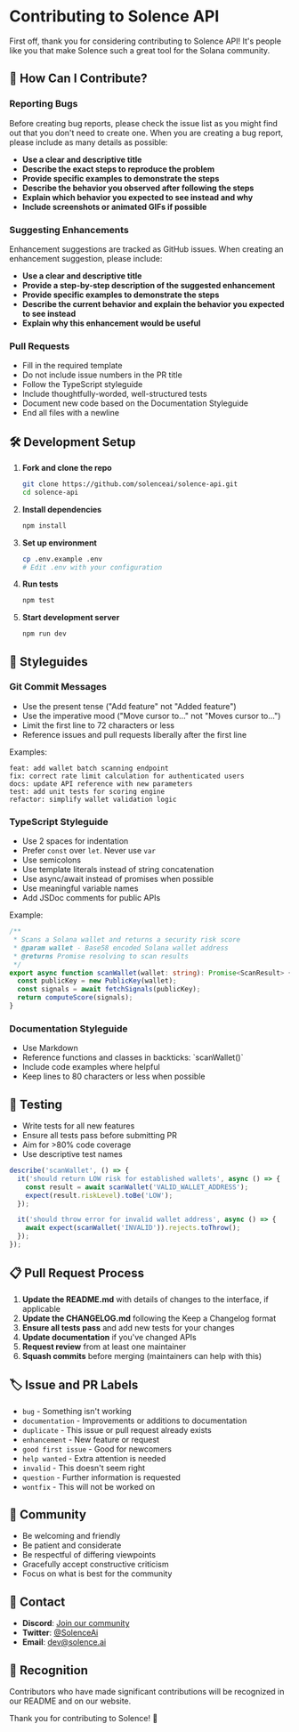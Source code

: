 # Contributing to Solence API

First off, thank you for considering contributing to Solence API! It's people like you that make Solence such a great tool for the Solana community.

## 🌟 How Can I Contribute?

### Reporting Bugs

Before creating bug reports, please check the issue list as you might find out that you don't need to create one. When you are creating a bug report, please include as many details as possible:

* **Use a clear and descriptive title**
* **Describe the exact steps to reproduce the problem**
* **Provide specific examples to demonstrate the steps**
* **Describe the behavior you observed after following the steps**
* **Explain which behavior you expected to see instead and why**
* **Include screenshots or animated GIFs if possible**

### Suggesting Enhancements

Enhancement suggestions are tracked as GitHub issues. When creating an enhancement suggestion, please include:

* **Use a clear and descriptive title**
* **Provide a step-by-step description of the suggested enhancement**
* **Provide specific examples to demonstrate the steps**
* **Describe the current behavior and explain the behavior you expected to see instead**
* **Explain why this enhancement would be useful**

### Pull Requests

* Fill in the required template
* Do not include issue numbers in the PR title
* Follow the TypeScript styleguide
* Include thoughtfully-worded, well-structured tests
* Document new code based on the Documentation Styleguide
* End all files with a newline

## 🛠️ Development Setup

1. **Fork and clone the repo**
   ```bash
   git clone https://github.com/solenceai/solence-api.git
   cd solence-api
   ```

2. **Install dependencies**
   ```bash
   npm install
   ```

3. **Set up environment**
   ```bash
   cp .env.example .env
   # Edit .env with your configuration
   ```

4. **Run tests**
   ```bash
   npm test
   ```

5. **Start development server**
   ```bash
   npm run dev
   ```

## 📝 Styleguides

### Git Commit Messages

* Use the present tense ("Add feature" not "Added feature")
* Use the imperative mood ("Move cursor to..." not "Moves cursor to...")
* Limit the first line to 72 characters or less
* Reference issues and pull requests liberally after the first line

Examples:
```
feat: add wallet batch scanning endpoint
fix: correct rate limit calculation for authenticated users
docs: update API reference with new parameters
test: add unit tests for scoring engine
refactor: simplify wallet validation logic
```

### TypeScript Styleguide

* Use 2 spaces for indentation
* Prefer `const` over `let`. Never use `var`
* Use semicolons
* Use template literals instead of string concatenation
* Use async/await instead of promises when possible
* Use meaningful variable names
* Add JSDoc comments for public APIs

Example:
```typescript
/**
 * Scans a Solana wallet and returns a security risk score
 * @param wallet - Base58 encoded Solana wallet address
 * @returns Promise resolving to scan results
 */
export async function scanWallet(wallet: string): Promise<ScanResult> {
  const publicKey = new PublicKey(wallet);
  const signals = await fetchSignals(publicKey);
  return computeScore(signals);
}
```

### Documentation Styleguide

* Use Markdown
* Reference functions and classes in backticks: \`scanWallet()\`
* Include code examples where helpful
* Keep lines to 80 characters or less when possible

## 🧪 Testing

* Write tests for all new features
* Ensure all tests pass before submitting PR
* Aim for >80% code coverage
* Use descriptive test names

```typescript
describe('scanWallet', () => {
  it('should return LOW risk for established wallets', async () => {
    const result = await scanWallet('VALID_WALLET_ADDRESS');
    expect(result.riskLevel).toBe('LOW');
  });

  it('should throw error for invalid wallet address', async () => {
    await expect(scanWallet('INVALID')).rejects.toThrow();
  });
});
```

## 📋 Pull Request Process

1. **Update the README.md** with details of changes to the interface, if applicable
2. **Update the CHANGELOG.md** following the Keep a Changelog format
3. **Ensure all tests pass** and add new tests for your changes
4. **Update documentation** if you've changed APIs
5. **Request review** from at least one maintainer
6. **Squash commits** before merging (maintainers can help with this)

## 🏷️ Issue and PR Labels

* `bug` - Something isn't working
* `documentation` - Improvements or additions to documentation
* `duplicate` - This issue or pull request already exists
* `enhancement` - New feature or request
* `good first issue` - Good for newcomers
* `help wanted` - Extra attention is needed
* `invalid` - This doesn't seem right
* `question` - Further information is requested
* `wontfix` - This will not be worked on

## 💬 Community

* Be welcoming and friendly
* Be patient and considerate
* Be respectful of differing viewpoints
* Gracefully accept constructive criticism
* Focus on what is best for the community

## 📧 Contact

* **Discord**: [Join our community](https://discord.gg/solence)
* **Twitter**: [@SolenceAi](https://twitter.com/SolenceAi)
* **Email**: dev@solence.ai

## 🙏 Recognition

Contributors who have made significant contributions will be recognized in our README and on our website.

Thank you for contributing to Solence! 🎉
